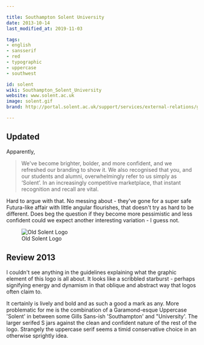 ```yaml
---

title: Southampton Solent University
date: 2013-10-14
last_modified_at: 2019-11-03

tags:
- english
- sansserif
- red
- typographic
- uppercase
- southwest

id: solent
wiki: Southampton_Solent_University
website: www.solent.ac.uk
image: solent.gif
brand: http://portal.solent.ac.uk/support/services/external-relations/guidelines-and-procedures/guidelines-and-procedures.aspx

---
```

## Updated

Apparently,

> We've become brighter, bolder, and more confident, and we refreshed our branding to show it. We also recognised that you, and our students and alumni, overwhelmingly refer to us simply as ‘Solent’. In an increasingly competitive marketplace, that instant recognition and recall are vital.

Hard to argue with that. No messing about - they've gone for a super safe Futura-like affair with little angular flourishes, that doesn't try as hard to be different. Does beg the question if they become more pessimistic and less confident could we expect another interesting variation - I guess not.

<figure>
  <img src="{{site.url}}/images/logospotter/solent-old.gif" alt="Old Solent Logo"/>
  <figcaption>Old Solent Logo</figcaption>
</figure>

## Review 2013

I couldn't see anything in the  guidelines explaining what the graphic element of this logo is all about. It looks like a scribbled starburst - perhaps signifying energy and dynamism in that oblique and abstract way that logos often claim to.

It certainly is lively and bold and as such a good a mark as any. More problematic for me is the combination of a Garamond-esque Uppercase 'Solent' in between some Gills Sans-ish 'Southampton' and "University'. The larger serifed S jars against the clean and confident nature of the rest of the logo. Strangely the uppercase serif seems a timid conservative choice in an otherwise sprightly idea.
